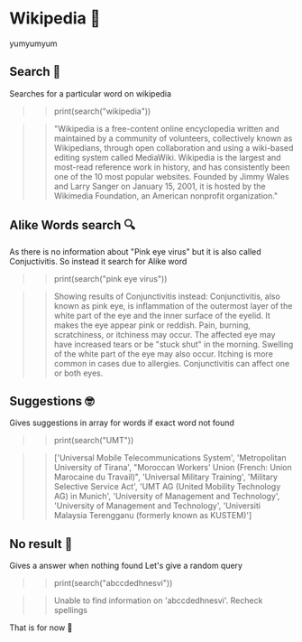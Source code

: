# Wikipedia 📖 
yumyumyum

  ## Search 👀 

  Searches for a particular word on wikipedia
  
  >> print(search("wikipedia"))

  >> "Wikipedia is a free-content online encyclopedia written and maintained by a community of volunteers, collectively known as Wikipedians, through open collaboration and using a wiki-based editing system called           MediaWiki. Wikipedia is the largest and most-read reference work in history, and has consistently been one of the 10 most popular websites. Founded by Jimmy Wales and Larry Sanger on January 15, 2001, it is            hosted by the Wikimedia Foundation, an American nonprofit organization."

  ## Alike Words search 🔍 
  
  As there is no information about "Pink eye virus" but it is also called Conjuctivitis. So instead it search for Alike word

  >> print(search("pink eye virus"))
  
  >> Showing results of Conjunctivitis instead: 
  Conjunctivitis, also known as pink eye, is inflammation of the outermost layer of the white part of the eye and the inner surface of the eyelid. It makes the eye appear pink or reddish. Pain, burning, scratchiness,    or itchiness may occur. The affected eye may have increased tears or be "stuck shut" in the morning. Swelling of the white part of the eye may also occur. Itching is more common in cases due to allergies.              Conjunctivitis can affect one or both eyes.

  ## Suggestions 🤓

  Gives suggestions in array for words if exact word not found

  >> print(search("UMT"))
  
  >> ['Universal Mobile Telecommunications System', 'Metropolitan University of Tirana', "Moroccan Workers' Union (French: Union Marocaine du Travail)", 'Universal Military Training', 'Military Selective Service Act',   'UMT AG (United Mobility Technology AG) in Munich', 'University of Management and Technology', 'University of Management and Technology', 'Universiti Malaysia Terengganu (formerly known as KUSTEM)']

  ## No result 📕 

  Gives a answer when nothing found
  Let's give a random query

  >> print(search("abccdedhnesvi"))

  >> Unable to find information on 'abccdedhnesvi'. Recheck spellings

  That is for now 🥸
  
